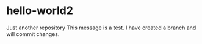 # hello-world2
Just another repository
This message is a test. I have created a branch and will commit changes.
